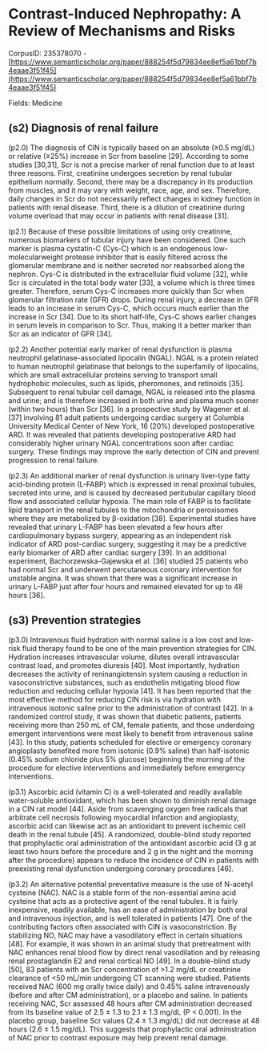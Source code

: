 # Contrast-Induced Nephropathy: A Review of Mechanisms and Risks

CorpusID: 235378070 - [https://www.semanticscholar.org/paper/888254f5d79834ee8ef5a61bbf7b4eaae3f51f45](https://www.semanticscholar.org/paper/888254f5d79834ee8ef5a61bbf7b4eaae3f51f45)

Fields: Medicine

## (s2) Diagnosis of renal failure
(p2.0) The diagnosis of CIN is typically based on an absolute (≥0.5 mg/dL) or relative (≥25%) increase in Scr from baseline [29]. According to some studies [30,31], Scr is not a precise marker of renal function due to at least three reasons. First, creatinine undergoes secretion by renal tubular epithelium normally. Second, there may be a discrepancy in its production from muscles, and it may vary with weight, race, age, and sex. Therefore, daily changes in Scr do not necessarily reflect changes in kidney function in patients with renal disease. Third, there is a dilution of creatinine during volume overload that may occur in patients with renal disease [31].

(p2.1) Because of these possible limitations of using only creatinine, numerous biomarkers of tubular injury have been considered. One such marker is plasma cystatin-C (Cys-C) which is an endogenous low-molecularweight protease inhibitor that is easily filtered across the glomerular membrane and is neither secreted nor reabsorbed along the nephron. Cys-C is distributed in the extracellular fluid volume [32], while Scr is circulated in the total body water [33], a volume which is three times greater. Therefore, serum Cys-C increases more quickly than Scr when glomerular filtration rate (GFR) drops. During renal injury, a decrease in GFR leads to an increase in serum Cys-C, which occurs much earlier than the increase in Scr [34]. Due to its short half-life, Cys-C shows earlier changes in serum levels in comparison to Scr. Thus, making it a better marker than Scr as an indicator of GFR [34].

(p2.2) Another potential early marker of renal dysfunction is plasma neutrophil gelatinase-associated lipocalin (NGAL). NGAL is a protein related to human neutrophil gelatinase that belongs to the superfamily of lipocalins, which are small extracellular proteins serving to transport small hydrophobic molecules, such as lipids, pheromones, and retinoids [35]. Subsequent to renal tubular cell damage, NGAL is released into the plasma and urine; and is therefore increased in both urine and plasma much sooner (within two hours) than Scr [36]. In a prospective study by Wagener et al. [37] involving 81 adult patients undergoing cardiac surgery at Columbia University Medical Center of New York, 16 (20%) developed postoperative ARD. It was revealed that patients developing postoperative ARD had considerably higher urinary NGAL concentrations soon after cardiac surgery. These findings may improve the early detection of CIN and prevent progression to renal failure.

(p2.3) An additional marker of renal dysfunction is urinary liver-type fatty acid-binding protein (L-FABP) which is expressed in renal proximal tubules, secreted into urine, and is caused by decreased peritubular capillary blood flow and associated cellular hypoxia. The main role of FABP is to facilitate lipid transport in the renal tubules to the mitochondria or peroxisomes where they are metabolized by β-oxidation [38]. Experimental studies have revealed that urinary L-FABP has been elevated a few hours after cardiopulmonary bypass surgery, appearing as an independent risk indicator of ARD post-cardiac surgery, suggesting it may be a predictive early biomarker of ARD after cardiac surgery [39]. In an additional experiment, Bachorzewska-Gajewska et al. [36] studied 25 patients who had normal Scr and underwent percutaneous coronary intervention for unstable angina. It was shown that there was a significant increase in urinary L-FABP just after four hours and remained elevated for up to 48 hours [36].
## (s3) Prevention strategies
(p3.0) Intravenous fluid hydration with normal saline is a low cost and low-risk fluid therapy found to be one of the main prevention strategies for CIN. Hydration increases intravascular volume, dilutes overall intravascular contrast load, and promotes diuresis [40]. Most importantly, hydration decreases the activity of reninangiotensin system causing a reduction in vasoconstrictive substances, such as endothelin mitigating blood flow reduction and reducing cellular hypoxia [41]. It has been reported that the most effective method for reducing CIN risk is via hydration with intravenous isotonic saline prior to the administration of contrast [42]. In a randomized control study, it was shown that diabetic patients, patients receiving more than 250 mL of CM, female patients, and those underdoing emergent interventions were most likely to benefit from intravenous saline [43]. In this study, patients scheduled for elective or emergency coronary angioplasty benefited more from isotonic (0.9% saline) than half-isotonic (0.45% sodium chloride plus 5% glucose) beginning the morning of the procedure for elective interventions and immediately before emergency interventions.

(p3.1) Ascorbic acid (vitamin C) is a well-tolerated and readily available water-soluble antioxidant, which has been shown to diminish renal damage in a CIN rat model [44]. Aside from scavenging oxygen free radicals that arbitrate cell necrosis following myocardial infarction and angioplasty, ascorbic acid can likewise act as an antioxidant to prevent ischemic cell death in the renal tubule [45]. A randomized, double-blind study reported that prophylactic oral administration of the antioxidant ascorbic acid (3 g at least two hours before the procedure and 2 g in the night and the morning after the procedure) appears to reduce the incidence of CIN in patients with preexisting renal dysfunction undergoing coronary procedures [46].

(p3.2) An alternative potential preventative measure is the use of N-acetyl cysteine (NAC). NAC is a stable form of the non-essential amino acid cysteine that acts as a protective agent of the renal tubules. It is fairly inexpensive, readily available, has an ease of administration by both oral and intravenous injection, and is well tolerated in patients [47]. One of the contributing factors often associated with CIN is vasoconstriction. By stabilizing NO, NAC may have a vasodilatory effect in certain situations [48]. For example, it was shown in an animal study that pretreatment with NAC enhances renal blood flow by direct renal vasodilation and by releasing renal prostaglandin E2 and renal cortical NO [49]. In a double-blind study [50], 83 patients with an Scr concentration of >1.2 mg/dL or creatinine clearance of <50 mL/min undergoing CT scanning were studied. Patients received NAC (600 mg orally twice daily) and 0.45% saline intravenously (before and after CM administration), or a placebo and saline. In patients receiving NAC, Scr assessed 48 hours after CM administration decreased from its baseline value of 2.5 ± 1.3 to 2.1 ± 1.3 mg/dL (P < 0.001). In the placebo group, baseline Scr values (2.4 ± 1.3 mg/dL) did not decrease at 48 hours (2.6 ± 1.5 mg/dL). This suggests that prophylactic oral administration of NAC prior to contrast exposure may help prevent renal damage.
